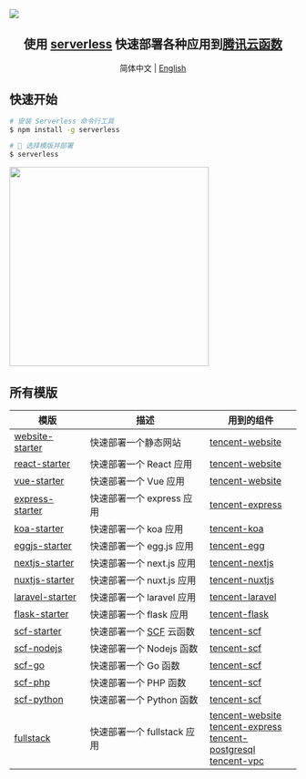 ![](https://i.v2ex.co/31A64dZd.png)

<h2 align="center">
  <b>使用 <a href="https://github.com/serverless/serverless">serverless</a> 快速部署各种应用到<a href="https://cloud.tencent.com/product/sls">腾讯云函数</a></b>
</h2>

<p align="center">
  <span>简体中文</span> |
  <a href="./README_EN.md">English</a>
</p>

## 快速开始

```bash
# 安装 Serverless 命令行工具
$ npm install -g serverless

# 🤞 选择模版并部署
$ serverless
```

<img src="https://i.v2ex.co/wdyWJYPY.gif" height="350" align="center">


## 所有模版

| 模版 | 描述 | 用到的组件
| --- | --- | --- |
| [website-starter](./website-starter) | 快速部署一个静态网站 | [tencent-website](https://github.com/serverless-components/tencent-website) |
| [react-starter](./react-starter) | 快速部署一个 React 应用  | [tencent-website](https://github.com/serverless-components/tencent-website) |
| [vue-starter](./vue-starter) | 快速部署一个 Vue 应用 | [tencent-website](https://github.com/serverless-components/tencent-website) |
| [express-starter](./express-starter) | 快速部署一个 express 应用 | [tencent-express](https://github.com/serverless-components/tencent-express) |
| [koa-starter](./koa-starter) | 快速部署一个 koa 应用 |  [tencent-koa](https://github.com/serverless-components/tencent-koa) |
| [eggjs-starter](./egg-starter) | 快速部署一个 egg.js 应用 | [tencent-egg](https://github.com/serverless-components/tencent-egg) |
| [nextjs-starter](./nextjs-starter) | 快速部署一个 next.js 应用 | [tencent-nextjs](https://github.com/serverless-components/tencent-nextjs) |
| [nuxtjs-starter](./nuxtjs-starter) | 快速部署一个 nuxt.js 应用 | [tencent-nuxtjs](https://github.com/serverless-components/tencent-nuxtjs) |
| [laravel-starter](./laravel-starter) | 快速部署一个 laravel 应用 | [tencent-laravel](https://github.com/serverless-components/tencent-laravel) |
| [flask-starter](./flask-starter) | 快速部署一个 flask 应用 | [tencent-flask](https://github.com/serverless-components/tencent-flask) |
| [scf-starter](./scf-starter) | 快速部署一个 [SCF](https://cloud.tencent.com/product/scf) 云函数 | [tencent-scf](https://github.com/serverless-components/tencent-scf) |
| [scf-nodejs](./scf-nodejs) | 快速部署一个 Nodejs 函数 | [tencent-scf](https://github.com/serverless-components/tencent-scf) |
| [scf-go](./scf-go) | 快速部署一个 Go 函数 | [tencent-scf](https://github.com/serverless-components/tencent-scf) |
| [scf-php](./scf-php) | 快速部署一个 PHP 函数 | [tencent-scf](https://github.com/serverless-components/tencent-scf) |
| [scf-python](./scf-python) | 快速部署一个 Python 函数 | [tencent-scf](https://github.com/serverless-components/tencent-scf) |
| [fullstack](./fullstack) | 快速部署一个 fullstack 应用 | [tencent-website](https://github.com/serverless-components/tencent-website) <br> [tencent-express](https://github.com/serverless-components/tencent-express) <br> [tencent-postgresql](https://github.com/serverless-components/tencent-postgresql) <br>  [tencent-vpc](https://github.com/serverless-components/tencent-vpc) |
